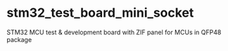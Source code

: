 # stm32_test_board_mini_socket
STM32 MCU test &amp; development board with ZIF panel for MCUs in QFP48 package

